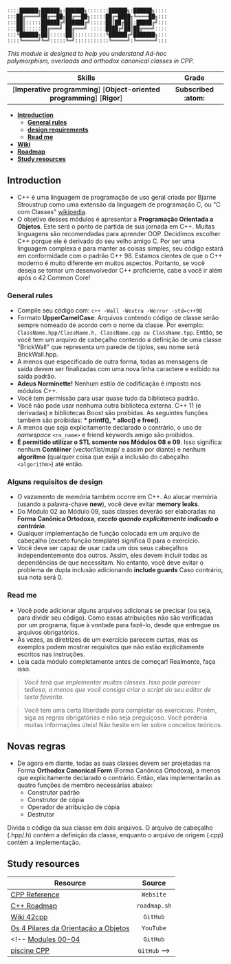 ```
::::██████╗██████╗:██████╗:::::::██████╗:██████╗:::: 
:::██╔════╝██╔══██╗██╔══██╗:::::██╔═████╗╚════██╗:::
:::██║:::::██████╔╝██████╔╝:::::██║██╔██║:█████╔╝:::
:::██║:::::██╔═══╝ ██╔═══╝ :::::████╔╝██║██╔═══╝::::
:::╚██████╗██║:::::██║::::::::::╚██████╔╝███████╗:::
::::╚═════╝╚═╝:::::╚═╝:::::::::::╚═════╝:╚══════╝:::
```
                                             
*This module is designed to help you understand Ad-hoc\
polymorphism, overloads and orthodox canonical classes in CPP.*

 Skills | Grade |
:------:|:-----:|
[**Imperative programming**] [**Object-oriented programming**] [**Rigor**] | **Subscribed :atom:**
<!-- **:white_check_mark: 100%** -->

* **[Introduction](#introduction)**
  * **[General rules](#general-rules)**
  * **[design requirements](#alguns-requisitos-de-design)**
  * **[Read me](#read-me)**
* **[Wiki](https://github.com/faleite/42cpp00/wiki/Module-III)**
* **[Roadmap](https://faleite.github.io/cpp)**
* **[Study resources](#study-resources)**
<!-- * ### [Usage]() -->
<!-- * ### [Workflow](#workflow-1) -->
<!-- * ### [Tools](#tools-1) -->

## Introduction

- C++ é uma linguagem de programação de uso geral criada por Bjarne Stroustrup como uma extensão da linguagem de programação C, ou "C com Classes" [wikipedia](https://en.wikipedia.org/wiki/C++).
- O objetivo desses módulos é apresentar a **Programação Orientada a Objetos**. Este será o ponto de partida de sua jornada em C++. Muitas linguagens são recomendadas para aprender OOP. Decidimos escolher C++ porque ele é derivado do seu velho amigo C. Por ser uma linguagem complexa e para manter as coisas simples, seu código estará em conformidade com o padrão C++ 98. Estamos cientes de que o C++ moderno é muito diferente em muitos aspectos. Portanto, se você deseja se tornar um desenvolvedor C++ proficiente, cabe a você ir além após o 42 Common Core!

### General rules
- Compile seu código com: `c++ -Wall -Wextra -Werror -std=c++98`
- Formato **UpperCamelCase**: Arquivos contendo código de classe serão sempre nomeado de acordo com o nome da classe. Por exemplo: `ClassName.hpp/ClassName.h, ClassName.cpp ou ClassName.tpp`. Então, se você tem um arquivo de cabeçalho contendo a definição de uma classe "BrickWall" que representa um parede de tijolos, seu nome será BrickWall.hpp.
- A menos que especificado de outra forma, todas as mensagens de saída devem ser finalizadas com uma nova linha caractere e exibido na saída padrão.
- **Adeus Norminette!** Nenhum estilo de codificação é imposto nos módulos C++.
- Você tem permissão para usar quase tudo da biblioteca padrão.
- Você não pode usar nenhuma outra biblioteca externa. C++ 11 (e derivadas) e bibliotecas Boost são proibidas. As seguintes funções também são proibidas: **\* printf(), \* alloc() e free()**.
- A menos que seja explicitamente declarado o contrário, o uso de *namespace* `<ns_name>` e friend keywords amigo são proibidos.
- **É permitido utilizar o STL somente nos Módulos 08 e 09**. Isso significa: nenhum **Contêiner** (vector/list/map/ e assim por diante) e nenhum **algoritmo** (qualquer coisa que exija a inclusão do cabeçalho `<algorithm>`) até então.

### Alguns requisitos de design
- O vazamento de memória também ocorre em C++. Ao alocar memória (usando a palavra-chave **new**), você deve evitar **memory leaks**.
- Do Módulo 02 ao Módulo 09, suas classes deverão ser elaboradas na **Forma Canônica Ortodoxa**, ***exceto quando explicitamente indicado o contrário***.
- Qualquer implementação de função colocada em um arquivo de cabeçalho (exceto função template) significa 0 para o exercício.
- Você deve ser capaz de usar cada um dos seus cabeçalhos independentemente dos outros. Assim, eles devem incluir todas as dependências de que necessitam. No entanto, você deve evitar o problema de dupla inclusão adicionando **include guards** Caso contrário, sua nota será 0.

### Read me
- Você pode adicionar alguns arquivos adicionais se precisar (ou seja, para dividir seu código). Como essas atribuições não são verificadas por um programa, fique à vontade para fazê-lo, desde que entregue os arquivos obrigatórios.
- Às vezes, as diretrizes de um exercício parecem curtas, mas os exemplos podem mostrar requisitos que não estão explicitamente escritos nas instruções.
- Leia cada módulo completamente antes de começar! Realmente, faça isso.

> *Você terá que implementar muitas classes. Isso pode parecer tedioso, a menos que você consiga criar o script do seu editor de texto favorito.*

> Você tem uma certa liberdade para completar os exercícios. Porém, siga as regras obrigatórias e não seja preguiçoso. Você perderia muitas informações úteis! Não hesite em ler sobre conceitos teóricos.

## Novas regras
- De agora em diante, todas as suas classes devem ser projetadas na Forma **Orthodox Canonical Form** (Forma Canônica Ortodoxa), a menos que explicitamente declarado o contrário. Então, elas implementarão as quatro funções de membro necessárias abaixo:
  - Construtor padrão
  - Construtor de cópia
  - Operador de atribuição de cópia
  - Destrutor

Divida o código da sua classe em dois arquivos. O arquivo de cabeçalho (.hpp/.h) contém a definição da classe, enquanto o arquivo de origem (.cpp) contém a implementação.

## Study resources
Resource | Source
---------|:-----:
[CPP Reference](https://cplusplus.com/) | `Website`
[C++ Roadmap](https://roadmap.sh/cpp) | `roadmap.sh`
[Wiki 42cpp](https://github.com/qingqingqingli/CPP/wiki) | `GitHub`
[Os 4 Pilares da Orientação a Objetos](https://www.youtube.com/live/j2w8sMWhngo?si=eVnd-m_T-J3S8XpA) | `YouTube`
<!-- [Modules 00-04](https://github.com/pin3dev/42_CPP_Modules_00-04) | `GitHub` 
[piscine CPP](https://github.com/paulahemsi/piscine_cpp) | `GitHub` -->

